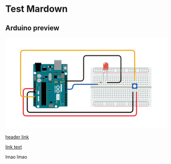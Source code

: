 
# Test Mardown 


## Arduino preview
![Linking arduino](./image/image.png)

[header link](#arduino-preview)

[link text](##test)

lmao
lmao
